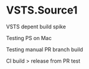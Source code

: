 # VSTS.Source1

VSTS depent build spike

Testing PS on Mac

Testing manual PR branch build

CI build > release from PR test
